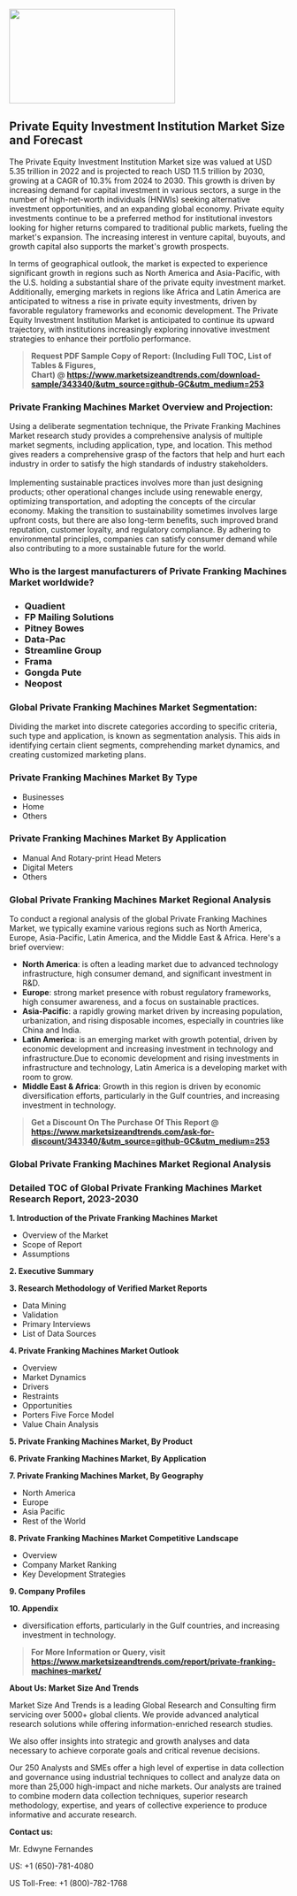 <p><img class="alignnone size-medium wp-image-20088" src="https://ffe5etoiles.com/wp-content/uploads/2024/12/MST1-300x171.png" alt="" width="300" height="171" /></p><h2>Private Equity Investment Institution Market Size and Forecast</h2><p>The Private Equity Investment Institution Market size was valued at USD 5.35 trillion in 2022 and is projected to reach USD 11.5 trillion by 2030, growing at a CAGR of 10.3% from 2024 to 2030. This growth is driven by increasing demand for capital investment in various sectors, a surge in the number of high-net-worth individuals (HNWIs) seeking alternative investment opportunities, and an expanding global economy. Private equity investments continue to be a preferred method for institutional investors looking for higher returns compared to traditional public markets, fueling the market's expansion. The increasing interest in venture capital, buyouts, and growth capital also supports the market's growth prospects.</p><p>In terms of geographical outlook, the market is expected to experience significant growth in regions such as North America and Asia-Pacific, with the U.S. holding a substantial share of the private equity investment market. Additionally, emerging markets in regions like Africa and Latin America are anticipated to witness a rise in private equity investments, driven by favorable regulatory frameworks and economic development. The Private Equity Investment Institution Market is anticipated to continue its upward trajectory, with institutions increasingly exploring innovative investment strategies to enhance their portfolio performance.</p></p><blockquote id="" class=""><strong>Request PDF Sample Copy of Report: (Including Full TOC, List of Tables &amp; Figures, Chart)&nbsp;@&nbsp;<strong><a href="https://www.marketsizeandtrends.com/download-sample/343340/&utm_source=github-GC&utm_medium=253" target="_blank">https://www.marketsizeandtrends.com/download-sample/343340/&utm_source=github-GC&utm_medium=253</a></strong></strong></blockquote><h3 id="" class="">Private Franking Machines Market&nbsp;Overview and Projection:</h3><p id="" class="">Using a deliberate segmentation technique, the Private Franking Machines Market research study provides a comprehensive analysis of multiple market segments, including application, type, and location. This method gives readers a comprehensive grasp of the factors that help and hurt each industry in order to satisfy the high standards of industry stakeholders. <br /> <br />Implementing sustainable practices involves more than just designing products; other operational changes include using renewable energy, optimizing transportation, and adopting the concepts of the circular economy. Making the transition to sustainability sometimes involves large upfront costs, but there are also long-term benefits, such improved brand reputation, customer loyalty, and regulatory compliance. By adhering to environmental principles, companies can satisfy consumer demand while also contributing to a more sustainable future for the world.</p><h3 id="" class="">Who is the largest manufacturers of&nbsp;Private Franking Machines Market worldwide?</h3><h3 class=""><p><ul><li>Quadient </li><li> FP Mailing Solutions </li><li> Pitney Bowes </li><li> Data-Pac </li><li> Streamline Group </li><li> Frama </li><li> Gongda Pute </li><li> Neopost</li></ul></p></h3><h3 id="" class="">Global&nbsp;Private Franking Machines Market Segmentation:</h3><p id="" class="">Dividing the market into discrete categories according to specific criteria, such type and application, is known as segmentation analysis. This aids in identifying certain client segments, comprehending market dynamics, and creating customized marketing plans.</p><h3 id="" class="">Private Franking Machines Market&nbsp;By Type</h3><p><p><ul><li>Businesses</li><li> Home</li><li> Others</p></li></ul></p></p><h3 id="" class="">Private Franking Machines Market&nbsp;By Application</h3><p class=""><p><ul><li>Manual And Rotary-print Head Meters</li><li> Digital Meters</li><li> Others</li></ul></p></p><h3 id="" class="">Global Private Franking Machines Market Regional Analysis</h3><p id="" class="">To conduct a regional analysis of the global Private Franking Machines Market, we typically examine various regions such as North America, Europe, Asia-Pacific, Latin America, and the Middle East &amp; Africa. Here's a brief overview:</p><ul><li><strong>North America</strong>: is often a leading market due to advanced technology infrastructure, high consumer demand, and significant investment in R&amp;D.</li><li><strong>Europe</strong>: strong market presence with robust regulatory frameworks, high consumer awareness, and a focus on sustainable practices.</li><li><strong>Asia-Pacific</strong>: a rapidly growing market driven by increasing population, urbanization, and rising disposable incomes, especially in countries like China and India.</li><li><strong>Latin America</strong>: is an emerging market with growth potential, driven by economic development and increasing investment in technology and infrastructure.Due to economic development and rising investments in infrastructure and technology, Latin America is a developing market with room to grow.</li><li><strong>Middle East &amp; Africa</strong>: Growth in this region is driven by economic diversification efforts, particularly in the Gulf countries, and increasing investment in technology.</li></ul><blockquote id="" class=""><strong>Get a Discount On The Purchase Of This Report @ <strong><a href="https://www.marketsizeandtrends.com/ask-for-discount/343340/&utm_source=github-GC&utm_medium=253" target="_blank">https://www.marketsizeandtrends.com/ask-for-discount/343340/&utm_source=github-GC&utm_medium=253</a></strong></strong></blockquote><h3 id="" class="">Global Private Franking Machines Market Regional Analysis</h3><h3 id="" class="">Detailed TOC of Global Private Franking Machines Market Research Report, 2023-2030</h3><p id="" class=""><strong>1. Introduction of the Private Franking Machines Market</strong></p><ul><li>Overview of the Market</li><li>Scope of Report</li><li>Assumptions</li></ul><p id="" class=""><strong>2. Executive Summary</strong></p><p id="" class=""><strong>3. Research Methodology of Verified Market Reports</strong></p><ul><li>Data Mining</li><li>Validation</li><li>Primary Interviews</li><li>List of Data Sources</li></ul><p id="" class=""><strong>4. Private Franking Machines Market Outlook</strong></p><ul><li>Overview</li><li>Market Dynamics</li><li>Drivers</li><li>Restraints</li><li>Opportunities</li><li>Porters Five Force Model</li><li>Value Chain Analysis</li></ul><p id="" class=""><strong>5. Private Franking Machines Market, By Product</strong></p><p id="" class=""><strong>6. Private Franking Machines Market, By Application</strong></p><p id="" class=""><strong>7. Private Franking Machines Market, By Geography</strong></p><ul><li>North America</li><li>Europe</li><li>Asia Pacific</li><li>Rest of the World</li></ul><p id="" class=""><strong>8. Private Franking Machines Market Competitive Landscape</strong></p><ul><li>Overview</li><li>Company Market Ranking</li><li>Key Development Strategies</li></ul><p id="" class=""><strong>9. Company Profiles</strong></p><p id="" class=""><strong>10. Appendix</strong></p><ul><li>diversification efforts, particularly in the Gulf countries, and increasing investment in technology.</li></ul><blockquote id="" class=""><strong>For More Information or Query, visit <strong><strong><a href="https://www.marketsizeandtrends.com/report/private-franking-machines-market/" target="_blank">https://www.marketsizeandtrends.com/report/private-franking-machines-market/</a></strong></strong></strong></blockquote><p id="" class=""><strong>About Us: Market Size And Trends</strong></p><p id="" class="">Market Size And Trends is a leading Global Research and Consulting firm servicing over 5000+ global clients. We provide advanced analytical research solutions while offering information-enriched research studies.</p><p id="" class="">We also offer insights into strategic and growth analyses and data necessary to achieve corporate goals and critical revenue decisions.</p><p id="" class="">Our 250 Analysts and SMEs offer a high level of expertise in data collection and governance using industrial techniques to collect and analyze data on more than 25,000 high-impact and niche markets. Our analysts are trained to combine modern data collection techniques, superior research methodology, expertise, and years of collective experience to produce informative and accurate research.</p><p id="" class=""><strong>Contact us:</strong></p><p id="" class="">Mr. Edwyne Fernandes</p><p id="" class="">US: +1 (650)-781-4080</p><p id="" class="">US Toll-Free: +1 (800)-782-1768</p>
